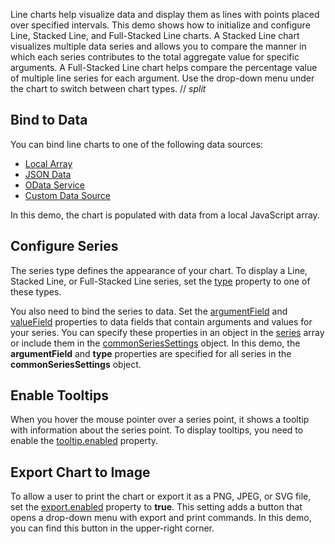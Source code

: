 Line charts help visualize data and display them as lines with points placed over specified intervals. This demo shows how to initialize and configure Line, Stacked Line, and Full-Stacked Line charts. A Stacked Line chart visualizes multiple data series and allows you to compare the manner in which each series contributes to the total aggregate value for specific arguments. A Full-Stacked Line chart helps compare the percentage value of multiple line series for each argument. Use the drop-down menu under the chart to switch between chart types.
// _split_

## Bind to Data

You can bind line charts to one of the following data sources: 

* [Local Array](/Documentation/Guide/Data_Binding/Specify_a_Data_Source/Local_Array/)
* [JSON Data](/Documentation/Guide/Data_Binding/Specify_a_Data_Source/Read-Only_Data_in_JSON_Format/)
* [OData Service](/Documentation/Guide/Data_Binding/Specify_a_Data_Source/OData/)
* [Custom Data Source](/Documentation/Guide/Data_Binding/Specify_a_Data_Source/Custom_Data_Sources/)

In this demo, the chart is populated with data from a local JavaScript array.

## Configure Series

The series type defines the appearance of your chart. To display a Line, Stacked Line, or Full-Stacked Line series, set the [type](/Documentation/ApiReference/UI_Components/dxChart/Configuration/#type) property to one of these types. 

You also need to bind the series to data. Set the [argumentField](/Documentation/ApiReference/UI_Components/dxChart/Configuration/series/#argumentField) and [valueField](/Documentation/ApiReference/UI_Components/dxChart/Configuration/series/#valueField) properties to data fields that contain arguments and values for your series. You can specify these properties in an object in the [series](/Documentation/ApiReference/UI_Components/dxChart/Configuration/series/) array or include them in the [commonSeriesSettings](/Documentation/ApiReference/UI_Components/dxChart/Configuration/commonSeriesSettings/) object. In this demo, the **argumentField** and **type** properties are specified for all series in the **commonSeriesSettings** object.

## Enable Tooltips

When you hover the mouse pointer over a series point, it shows a tooltip with information about the series point. To display tooltips, you need to enable the [tooltip.enabled](/Documentation/ApiReference/UI_Components/dxChart/Configuration/tooltip/#enabled) property. 

## Export Chart to Image

To allow a user to print the chart or export it as a PNG, JPEG, or SVG file, set the [export.enabled](/Documentation/ApiReference/UI_Components/dxChart/Configuration/export/#enabled) property to **true**. This setting adds a button that opens a drop-down menu with export and print commands. In this demo, you can find this button in the upper-right corner.